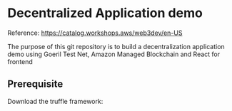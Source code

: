 # Decentralized Application demo 
Reference: https://catalog.workshops.aws/web3dev/en-US

The purpose of this git repository is to build a decentralization application demo using Goeril Test Net, Amazon Managed 
Blockchain and React for frontend

## Prerequisite
Download the truffle framework:
```
```
